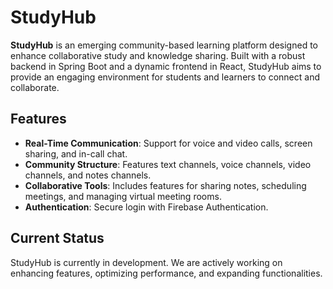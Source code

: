# StudyHub

**StudyHub** is an emerging community-based learning platform designed to enhance collaborative study and knowledge sharing. Built with a robust backend in Spring Boot and a dynamic frontend in React, StudyHub aims to provide an engaging environment for students and learners to connect and collaborate.

## Features

- **Real-Time Communication**: Support for voice and video calls, screen sharing, and in-call chat.
- **Community Structure**: Features text channels, voice channels, video channels, and notes channels.
- **Collaborative Tools**: Includes features for sharing notes, scheduling meetings, and managing virtual meeting rooms.
- **Authentication**: Secure login with Firebase Authentication.

## Current Status

StudyHub is currently in development. We are actively working on enhancing features, optimizing performance, and expanding functionalities.


